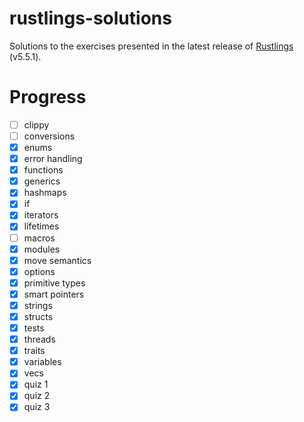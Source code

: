 # rustlings-solutions

Solutions to the exercises presented in the latest release of [Rustlings](https://github.com/rust-lang/rustlings) (v5.5.1).

# Progress

- [ ] clippy
- [ ] conversions
- [x] enums
- [x] error handling
- [x] functions
- [x] generics
- [x] hashmaps
- [x] if
- [x] iterators
- [x] lifetimes
- [ ] macros
- [x] modules
- [x] move semantics
- [x] options
- [x] primitive types
- [x] smart pointers
- [x] strings
- [x] structs
- [x] tests
- [x] threads
- [x] traits
- [x] variables
- [x] vecs
- [x] quiz 1
- [x] quiz 2
- [x] quiz 3
